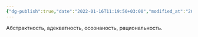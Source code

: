 ```yaml
---
{"dg-publish":true,"date":"2022-01-16T11:19:50+03:00","modified_at":"2022-05-31T09:05:51+03:00","permalink":"/trebovaniya-k-intellektu/","dgHomeLink":false,"dgPassFrontmatter":true}
---
```


Абстрактность, адекватность, осознаность, рациональность.
